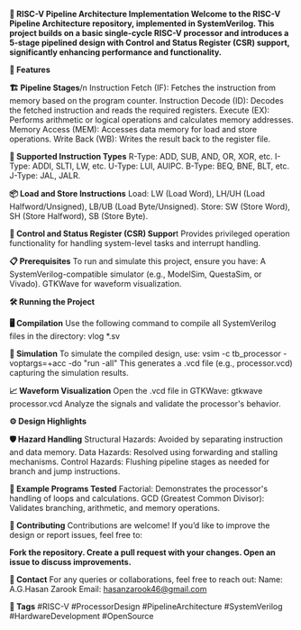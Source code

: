 **🚀 RISC-V Pipeline Architecture Implementation
Welcome to the RISC-V Pipeline Architecture repository, implemented in SystemVerilog. This project builds on a basic single-cycle RISC-V processor and introduces a 5-stage pipelined design with Control and Status Register (CSR) support, significantly enhancing performance and functionality.**

**🌟 Features**

**🏗️ Pipeline Stages**/n
      Instruction Fetch (IF): Fetches the instruction from memory based on the program counter.
      Instruction Decode (ID): Decodes the fetched instruction and reads the required registers.
      Execute (EX): Performs arithmetic or logical operations and calculates memory addresses.
      Memory Access (MEM): Accesses data memory for load and store operations.
      Write Back (WB): Writes the result back to the register file.
      
**📜 Supported Instruction Types**
      R-Type: ADD, SUB, AND, OR, XOR, etc.
      I-Type: ADDI, SLTI, LW, etc.
      U-Type: LUI, AUIPC.
      B-Type: BEQ, BNE, BLT, etc.
      J-Type: JAL, JALR.
      
**📦 Load and Store Instructions**
      Load: LW (Load Word), LH/UH (Load Halfword/Unsigned), LB/UB (Load Byte/Unsigned).
      Store: SW (Store Word), SH (Store Halfword), SB (Store Byte).
    
**🔄 Control and Status Register (CSR) Suppor**t
      Provides privileged operation functionality for handling system-level tasks and interrupt handling.

**📋 Prerequisites**
      To run and simulate this project, ensure you have:
          A SystemVerilog-compatible simulator (e.g., ModelSim, QuestaSim, or Vivado).
          GTKWave for waveform visualization.
          
**🛠️ Running the Project**

**🖥️ Compilation**
      Use the following command to compile all SystemVerilog files in the directory:
        vlog *.sv
      
**🚀 Simulation**
      To simulate the compiled design, use:
        vsim -c tb_processor -voptargs=+acc -do "run -all"
      This generates a .vcd file (e.g., processor.vcd) capturing the simulation results.
    
**📈 Waveform Visualization**
      Open the .vcd file in GTKWave:
        gtkwave processor.vcd
      Analyze the signals and validate the processor's behavior.
      
**⚙️ Design Highlights**

**🛡️ Hazard Handling**
      Structural Hazards: Avoided by separating instruction and data memory.
      Data Hazards: Resolved using forwarding and stalling mechanisms.
      Control Hazards: Flushing pipeline stages as needed for branch and jump instructions.
      
**📂 Example Programs Tested**
      Factorial: Demonstrates the processor's handling of loops and calculations.
      GCD (Greatest Common Divisor): Validates branching, arithmetic, and memory operations.
      
**🤝 Contributing**
      Contributions are welcome! If you’d like to improve the design or report issues, feel free to:

**Fork the repository.
Create a pull request with your changes.
Open an issue to discuss improvements.**

**📧 Contact**
      For any queries or collaborations, feel free to reach out:
        Name: A.G.Hasan Zarook
        Email: hasanzarook46@gmail.com
        
**🔖 Tags**
#RISC-V #ProcessorDesign #PipelineArchitecture #SystemVerilog #HardwareDevelopment #OpenSource
